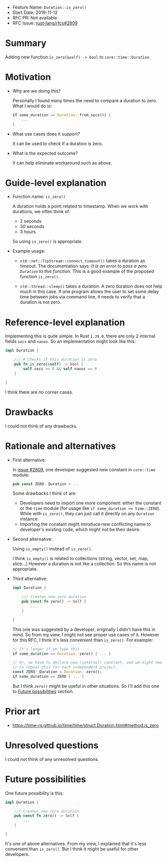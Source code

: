 - Feature Name: `Duration::is_zero()`
- Start Date: 2019-11-12
- RFC PR: Not available
- RFC Issue: [rust-lang/rfcs#2809](https://github.com/rust-lang/rfcs/issues/2809)

# Summary
[summary]: #summary

Adding new function `is_zero(&self) -> bool` to `core::time::Duration`.

# Motivation
[motivation]: #motivation

- Why are we doing this?

    Personally I found many times the need to compare a duration to zero. What I would do is:
    
    ```rust
    if some_duration == Duration::from_secs(0) {
        ...
    }
    ```

- What use cases does it support?

    It can be used to check if a duration is zero.

- What is the expected outcome?

    It can help eliminate workaround such as above.

# Guide-level explanation
[guide-level-explanation]: #guide-level-explanation

- Function name: `is_zero()`

    A duration holds a point related to timestamp. When we work with durations, we often think of:
    
    + 2 seconds
    + 30 seconds
    + 3 hours
    
    So using `is_zero()` is appropriate.

- Example usage:

    + `std::net::TcpStream::connect_timeout()` takes a duration as timeout. The documentation says: _It is an
      error to pass a zero `Duration` to this function._ This is a good example of the proposed function
      `is_zero()`.

    + `std::thread::sleep()` takes a duration. A zero duration does not help much in this case. If one program
      allows the user to set some delay time between jobs via command line, it needs to verify that a duration
      is not zero.

# Reference-level explanation
[reference-level-explanation]: #reference-level-explanation

Implementing this is quite simple. In Rust `1.39.0`, there are only 2 internal fields `secs` and `nanos`. So
an implementation might look like this:

```rust
impl Duration {

    /// # Checks if this duration is zero
    pub fn is_zero(&self) -> bool {
        self.secs == 0 && self.nanos == 0
    }

}
```

I think there are no corner cases.

# Drawbacks
[drawbacks]: #drawbacks

I could not think of any drawbacks.

# Rationale and alternatives
[rationale-and-alternatives]: #rationale-and-alternatives

- First alternative:

    In [issue #2809](https://github.com/rust-lang/rfcs/issues/2809), one developer suggested new constant in
    `core::time` module:

    ```rust
    pub const ZERO: Duration = ...
    ```

    Some drawbacks I think of are:

    + Developers need to import one more component: either the constant or the `time` module (for usage like
      `if some_duration == time::ZERO`). While with `is_zero()`, they can just call it directly on any
      `Duration` instance.
    + Importing the constant might introduce new conflicting name to developer's existing code, which might not
      be their desire.

- Second alternative:

    Using `is_empty()` instead of `is_zero()`.

    I think `is_empty()` is related to collections (string, vector, set, map, slice...) However a duration is
    not like a collection. So this name is not appropriate.

- Third alternative:

    ```rust
    impl Duration {

        /// Creates new zero duration
        pub const fn zero() -> Self {
            ...
        }

    }
    ```

    This one was suggested by a developer, originally I didn't have this in mind. So from my view, I might not
    see proper use cases of it. However for this RFC, I think it's less convenient than `is_zero()`. For example:

    ```rust
    // It's longer if we type this
    if some_duration == Duration::zero() { ... }

    // Or, we have to declare new (internal) constant, and we might need
    // to repeat this for each independent project.
    const ZERO: Duration = Duration::zero();
    if some_duration == ZERO { ... }
    ```

    But I think `zero()` might be useful in other situations. So I'll add this one to
    [Future possibilities][future-possibilities] section.

# Prior art
[prior-art]: #prior-art

- <https://time-rs.github.io/time/time/struct.Duration.html#method.is_zero>

# Unresolved questions
[unresolved-questions]: #unresolved-questions

I could not think of any unresolved questions.

# Future possibilities
[future-possibilities]: #future-possibilities

One future possibility is this:

```rust
impl Duration {

    /// Creates new zero duration
    pub const fn zero() -> Self {
        ...
    }

}
```

It's one of above alternatives. From my view, I explained that it's less convenient than `is_zero()`. But I
think it might be useful for other developers.
